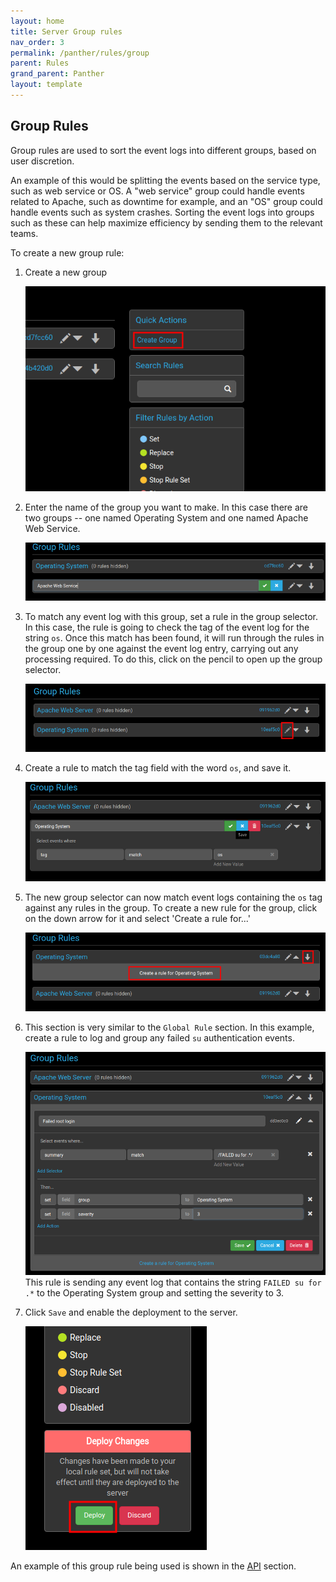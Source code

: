 ```yaml
---
layout: home
title: Server Group rules
nav_order: 3
permalink: /panther/rules/group
parent: Rules
grand_parent: Panther
layout: template
---
```


## Group Rules

Group rules are used to sort the event logs into different groups,
based on user discretion.

An example of this would be splitting the events based on the service
type, such as web service or OS. A "web service" group could handle
events related to Apache, such as downtime for example, and an "OS"
group could handle events such as system crashes. Sorting the event
logs into groups such as these can help maximize efficiency by sending
them to the relevant teams.

To create a new group rule:

1. Create a new group

    ![Create rule](./media/CreateGroupRule1.png)

2. Enter the name of the group you want to make. In this case there
are two groups -- one named Operating System and one named Apache Web
Service.

    ![Create rule](./media/CreateGroupRule2.png)

3. To match any event log with this group, set a rule in the group
selector. In this case, the rule is going to check the tag of the
event log for the string `os`. Once this match has been found, it will
run through the rules in the group one by one against the event log
entry, carrying out any processing required.
To do this, click on the pencil to open up the group selector.

    ![Create rule](./media/GroupSelector.png)

4. Create a rule to match the tag field with the word `os`, and save it.
  
    ![Rule matching a tag](./media/tagos.png)

5. The new group selector can now match event logs containing the
`os` tag against any rules in the group.  To create a new rule for the
group, click on the down arrow for it and select 'Create a rule
for...'

    ![Create a rule for](./media/CreateGroupRule33.png)

6. This section is very similar to the `Global Rule` section. In this
example, create a rule to log and group any failed `su`
authentication events.

    ![Create a rule](./media/CreateGroupRule444.png)
    This rule is sending any event log that contains the string `FAILED su for .*` to the Operating System group and setting the severity to 3.

7. Click `Save` and enable the deployment to the server.
   
    ![Saving a rule](./media/CreateGroupRule5.png)

An example of this group rule being used is shown in the
[API](../api#example) section.

